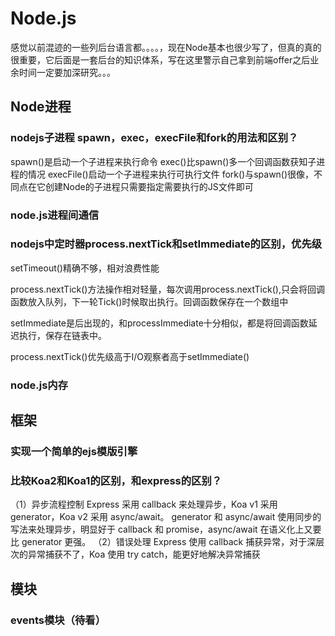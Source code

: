 # Node.js

感觉以前混迹的一些列后台语言都。。。。，现在Node基本也很少写了，但真的真的很重要，它后面是一套后台的知识体系，写在这里警示自己拿到前端offer之后业余时间一定要加深研究。。。

## Node进程

### nodejs子进程 spawn，exec，execFile和fork的用法和区别？

spawn()是启动一个子进程来执行命令
exec()比spawn()多一个回调函数获知子进程的情况
execFile()启动一个子进程来执行可执行文件
fork()与spawn()很像，不同点在它创建Node的子进程只需要指定需要执行的JS文件即可

### node.js进程间通信

### nodejs中定时器process.nextTick和setImmediate的区别，优先级

setTimeout()精确不够，相对浪费性能

process.nextTick()方法操作相对轻量，每次调用process.nextTick(),只会将回调函数放入队列，下一轮Tick()时候取出执行。回调函数保存在一个数组中

setImmediate是后出现的，和processImmediate十分相似，都是将回调函数延迟执行，保存在链表中。

process.nextTick()优先级高于I/O观察者高于setImmediate()

### node.js内存

## 框架

### 实现一个简单的ejs模版引擎

### 比较Koa2和Koa1的区别，和express的区别？

（1）异步流程控制
Express 采用 callback 来处理异步，Koa v1 采用 generator，Koa v2 采用 async/await。
generator 和 async/await 使用同步的写法来处理异步，明显好于 callback 和 promise，async/await 在语义化上又要比 generator 更强。
（2）错误处理
Express 使用 callback 捕获异常，对于深层次的异常捕获不了，Koa 使用 try catch，能更好地解决异常捕获

## 模块

### events模块（待看）